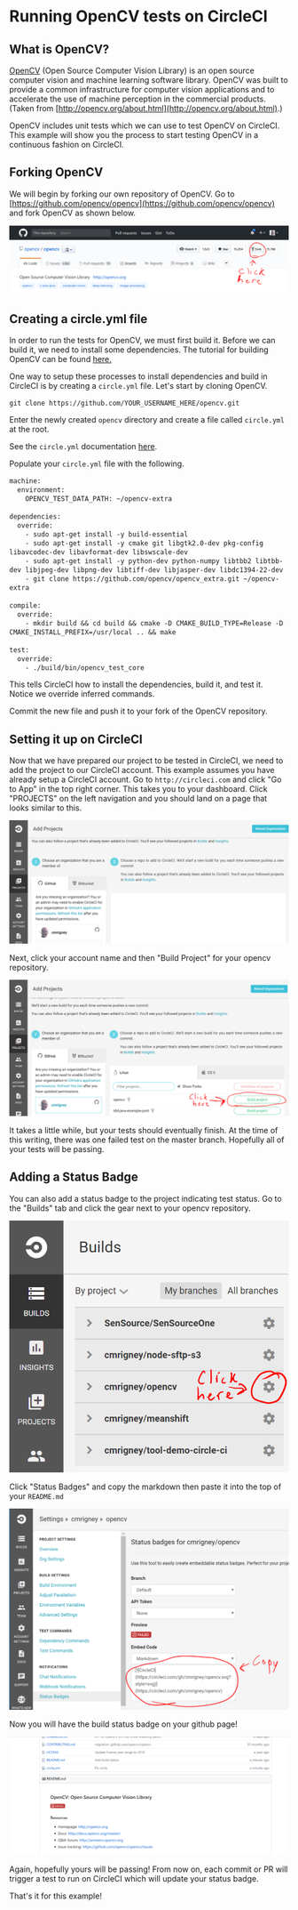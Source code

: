 # Running OpenCV tests on CircleCI

## What is OpenCV?

[OpenCV](http://opencv.org) (Open Source Computer Vision Library) is an open source computer vision and machine learning software library. OpenCV was built to provide a common infrastructure for computer vision applications and to accelerate the use of machine perception in the commercial products. (Taken from [http://opencv.org/about.html](http://opencv.org/about.html).)

OpenCV includes unit tests which we can use to test OpenCV on CircleCI.  This example will show you the process to start testing OpenCV in a continuous fashion on CircleCI.

## Forking OpenCV

We will begin by forking our own repository of OpenCV. Go to [https://github.com/opencv/opencv](https://github.com/opencv/opencv) and fork OpenCV as shown below.

![alt image](images/forkopencv.png)

## Creating a circle.yml file

In order to run the tests for OpenCV, we must first build it.  Before we can build it, we need to install some dependencies.  The tutorial for building OpenCV can be found [here.](http://docs.opencv.org/master/d7/d9f/tutorial_linux_install.html)

One way to setup these processes to install dependencies and build in CircleCI is by creating a `circle.yml` file.  Let's start by cloning OpenCV.

```
git clone https://github.com/YOUR_USERNAME_HERE/opencv.git
```

Enter the newly created `opencv` directory and create a file called `circle.yml` at the root.

See the `circle.yml` documentation [here](https://circleci.com/docs/1.0/configuration/).

Populate your `circle.yml` file with the following.

```
machine:
  environment:
    OPENCV_TEST_DATA_PATH: ~/opencv-extra

dependencies:
  override:
    - sudo apt-get install -y build-essential
    - sudo apt-get install -y cmake git libgtk2.0-dev pkg-config libavcodec-dev libavformat-dev libswscale-dev
    - sudo apt-get install -y python-dev python-numpy libtbb2 libtbb-dev libjpeg-dev libpng-dev libtiff-dev libjasper-dev libdc1394-22-dev
    - git clone https://github.com/opencv/opencv_extra.git ~/opencv-extra

compile:
  override:
    - mkdir build && cd build && cmake -D CMAKE_BUILD_TYPE=Release -D CMAKE_INSTALL_PREFIX=/usr/local .. && make
  
test:
  override:
    - ./build/bin/opencv_test_core
```

This tells CircleCI how to install the dependencies, build it, and test it.  Notice we override inferred commands.

Commit the new file and push it to your fork of the OpenCV repository.

## Setting it up on CircleCI

Now that we have prepared our project to be tested in CircleCI, we need to add the project to our CircleCI account.  This example assumes you have already setup a CircleCI account.  Go to `http://circleci.com` and click "Go to App" in the top right corner.  This takes you to your dashboard.  Click "PROJECTS" on the left navigation and you should land on a page that looks similar to this.

![alt image](images/addprojectspage.png)

Next, click your account name and then "Build Project" for your opencv repository.

![alt image](images/buildproject.png)

It takes a little while, but your tests should eventually finish.  At the time of this writing, there was one failed test on the master branch.  Hopefully all of your tests will be passing.

## Adding a Status Badge

You can also add a status badge to the project indicating test status.  Go to the "Builds" tab and click the gear next to your opencv repository.

![alt image](images/projectgear.png)

Click "Status Badges" and copy the markdown then paste it into the top of your `README.md`

![alt image](images/statusbadgecode.png)

Now you will have the build status badge on your github page!

![alt image](images/githubstatusbadge.png)

Again, hopefully yours will be passing!  From now on, each commit or PR will trigger a test to run on CircleCI which will update your status badge.

That's it for this example!
